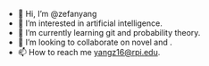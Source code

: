 - 👋 Hi, I’m @zefanyang
- 👀 I’m interested in artificial intelligence.
- 🌱 I’m currently learning git and probability theory.
- 💞️ I’m looking to collaborate on novel and .
- 📫 How to reach me yangz16@rpi.edu.

<!---
zefanyang/zefanyang is a ✨ special ✨ repository because its `README.md` (this file) appears on your GitHub profile.
You can click the Preview link to take a look at your changes.
--->
